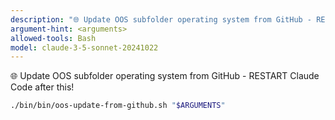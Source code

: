 ```yaml
---
description: "🌐 Update OOS subfolder operating system from GitHub - RESTART Claude Code after this!"
argument-hint: <arguments>
allowed-tools: Bash
model: claude-3-5-sonnet-20241022
---
```



🌐 Update OOS subfolder operating system from GitHub - RESTART Claude Code after this!

```bash
./bin/bin/oos-update-from-github.sh "$ARGUMENTS"
```

